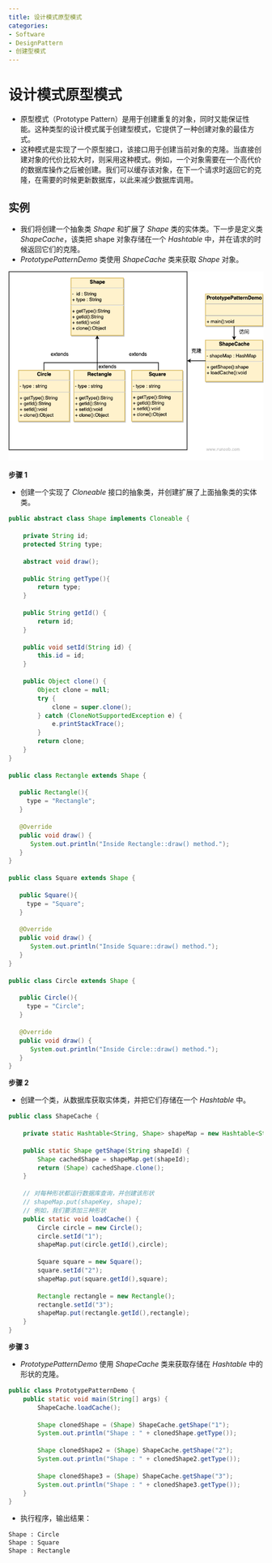 ```yaml
---
title: 设计模式原型模式
categories:
- Software
- DesignPattern
- 创建型模式
---
```

# 设计模式原型模式

- 原型模式（Prototype Pattern）是用于创建重复的对象，同时又能保证性能。这种类型的设计模式属于创建型模式，它提供了一种创建对象的最佳方式。
- 这种模式是实现了一个原型接口，该接口用于创建当前对象的克隆。当直接创建对象的代价比较大时，则采用这种模式。例如，一个对象需要在一个高代价的数据库操作之后被创建。我们可以缓存该对象，在下一个请求时返回它的克隆，在需要的时候更新数据库，以此来减少数据库调用。

## 实例

- 我们将创建一个抽象类 *Shape* 和扩展了 *Shape* 类的实体类。下一步是定义类 *ShapeCache*，该类把 shape 对象存储在一个 *Hashtable* 中，并在请求的时候返回它们的克隆。
- *PrototypePatternDemo* 类使用 *ShapeCache* 类来获取 *Shape* 对象。

![原型模式的 UML 图](https://raw.githubusercontent.com/LuShan123888/Files/main/Pictures/20201202-prototype-pattern.png)

**步骤 1**

- 创建一个实现了 *Cloneable* 接口的抽象类，并创建扩展了上面抽象类的实体类。

```java
public abstract class Shape implements Cloneable {

    private String id;
    protected String type;

    abstract void draw();

    public String getType(){
        return type;
    }

    public String getId() {
        return id;
    }

    public void setId(String id) {
        this.id = id;
    }

    public Object clone() {
        Object clone = null;
        try {
            clone = super.clone();
        } catch (CloneNotSupportedException e) {
            e.printStackTrace();
        }
        return clone;
    }
}

public class Rectangle extends Shape {
 
   public Rectangle(){
     type = "Rectangle";
   }
 
   @Override
   public void draw() {
      System.out.println("Inside Rectangle::draw() method.");
   }
}

public class Square extends Shape {
 
   public Square(){
     type = "Square";
   }
 
   @Override
   public void draw() {
      System.out.println("Inside Square::draw() method.");
   }
}

public class Circle extends Shape {
 
   public Circle(){
     type = "Circle";
   }
 
   @Override
   public void draw() {
      System.out.println("Inside Circle::draw() method.");
   }
}
```

**步骤 2**

- 创建一个类，从数据库获取实体类，并把它们存储在一个 *Hashtable* 中。

```java
public class ShapeCache {

    private static Hashtable<String, Shape> shapeMap = new Hashtable<String, Shape>();

    public static Shape getShape(String shapeId) {
        Shape cachedShape = shapeMap.get(shapeId);
        return (Shape) cachedShape.clone();
    }

    // 对每种形状都运行数据库查询，并创建该形状
    // shapeMap.put(shapeKey, shape);
    // 例如，我们要添加三种形状
    public static void loadCache() {
        Circle circle = new Circle();
        circle.setId("1");
        shapeMap.put(circle.getId(),circle);

        Square square = new Square();
        square.setId("2");
        shapeMap.put(square.getId(),square);

        Rectangle rectangle = new Rectangle();
        rectangle.setId("3");
        shapeMap.put(rectangle.getId(),rectangle);
    }
}
```

**步骤 3**

- *PrototypePatternDemo* 使用 *ShapeCache* 类来获取存储在 *Hashtable* 中的形状的克隆。

```java
public class PrototypePatternDemo {
    public static void main(String[] args) {
        ShapeCache.loadCache();

        Shape clonedShape = (Shape) ShapeCache.getShape("1");
        System.out.println("Shape : " + clonedShape.getType());        

        Shape clonedShape2 = (Shape) ShapeCache.getShape("2");
        System.out.println("Shape : " + clonedShape2.getType());        

        Shape clonedShape3 = (Shape) ShapeCache.getShape("3");
        System.out.println("Shape : " + clonedShape3.getType());        
    }
}
```

- 执行程序，输出结果：

```
Shape : Circle
Shape : Square
Shape : Rectangle
```

